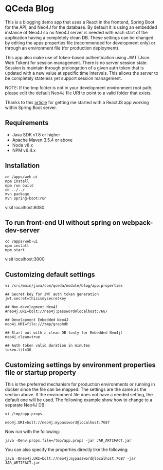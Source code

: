 # QCeda Blog

This is a blogging demo app that uses a React in the frontend, Spring Boot for the API, and Neo4J for the database.  By default it is using an embedded instance of Neo4J so no Neo4J server is needed with each start of the application having a completely clean DB.  These settings can be changed by editing the apps.properties file (recommended for development only) or through an environment file (for production deployment).

This app also make use of token-based authentication using JWT (Json Web Token) for session management.  There is no server session state.  Session is maintain through prolongation of a given auth token that is updated with a new value at specific time intervals.  This allows the server to be completely stateless yet support session management.

NOTE:  If the tmp folder is not in your development environment root path, please edit the default Neo4J file URI to point to a valid folder that exists.

Thanks to this [article](https://medium.com/@pietroghezzi/spring-and-react-js-the-easy-way-5abe8a529058) for getting me started with a ReactJS app working within Spring Boot server.

## Requirements
- Java SDK v1.8 or higher
- Apache Maven 3.5.4 or above
- Node v8.x
- NPM v6.4.x

## Installation
```shell
cd /apps/web-ui
npm install
npm run build
cd ../../
mvn package
mvn spring-boot:run
```

visit localhost:8080

## To run front-end UI without spring on webpack-dev-server
```shell
cd /apps/web-ui
npm install
npm start
```

visit localhost:3000

## Customizing default settings

```shell
vi /src/main/java/com/qceda/module/blog/app.properties

## Secret key for JWT auth token generation
jwt.secret=thisismysecretkey

## Non-development Neo4J
#neo4j.URI=bolt://neo4j:password@localhost:7687

## Development Embedded Neo4J
neo4j.URI=file:///tmp/graphdb

## Start out with a clean DB (only for Embedded Neo4j)
neo4j.clean=true

## Auth token valid duration in minutes
token.ttl=30
```


## Customizing settings by environment properties file or startup property
This is the preferred mechanism for production environments or running in docker since the file can be mapped.  The settings are the same as the section above.  If the environment file does not have a needed setting, the default one will be used.  The following example show how to change to a separate Neo4J DB:

```shell
vi /tmp/app.props

neo4j.URI=bolt://neo4j:mypassword@localhost:7687

```

Now run with the following:

```
java -Denv.props.file=/tmp/app.props -jar JAR_ARTIFACT.jar

```

You can also specify the properties directly like the following:

```
java -Dneo4j.URI=bolt://neo4j:mypassword@localhost:7687 -jar JAR_ARTIFACT.jar

```
